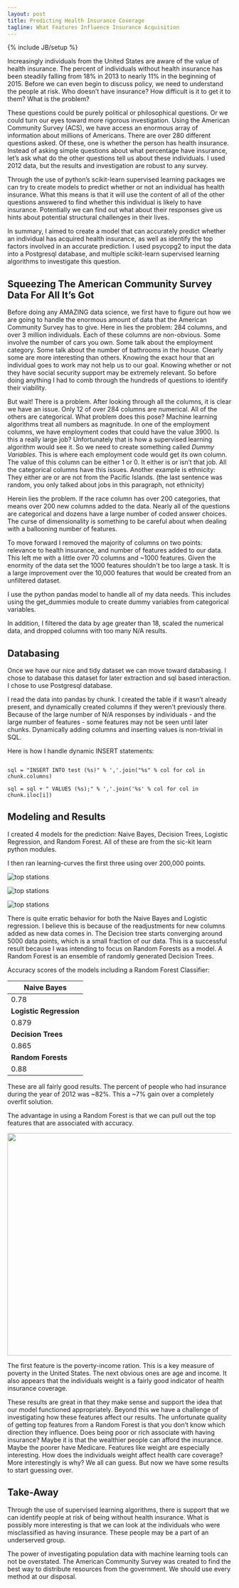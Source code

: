 ```yaml
---
layout: post
title: Predicting Health Insurance Coverage
tagline: What Features Influence Insurance Acquisition
---
```

{% include JB/setup %}

Increasingly individuals from the United States are aware of the value of health insurance. The percent of individuals without health insurance has been steadily falling from 18% in 2013 to nearly 11% in the beginning of 2015. Before we can even begin to discuss policy, we need to understand the people at risk. Who doesn’t have insurance? How difficult is it to get it to them? What is the problem?

These questions could be purely political or philosophical questions. Or we could turn our eyes toward more rigorous investigation. Using the American Community Survey (ACS), we have access an enormous array of information about millions of Americans. There are over 280 different questions asked. Of these, one is whether the person has health insurance. Instead of asking simple questions about what percentage have insurance, let’s ask what do the other questions tell us about these individuals. I used 2012 data, but the results and investigation are robust to any survey.

Through the use of python’s scikit-learn supervised learning packages we can try to create models to predict whether or not an individual has health insurance. What this means is that it will use the content of all of the other questions answered to find whether this individual is likely to have insurance. Potentially we can find out what about their responses give us hints about potential structural challenges in their lives. 

In summary, I aimed to create a model that can accurately predict whether an individual has acquired health insurance, as well as identify the top factors involved in an accurate prediction. I used psycopg2 to input the data into a Postgresql database, and multiple scikit-learn supervised learning algorithms to investigate this question. 


Squeezing The American Community Survey Data For All It’s Got
-----

Before doing any AMAZING data science, we first have to figure out how we are going to handle the enormous amount of data that the American Community Survey has to give. Here in lies the problem: 284 columns, and over 3 million individuals. Each of these columns are non-obvious. Some involve the number of cars you own. Some talk about the employment category. Some talk about the number of bathrooms in the house. Clearly some are more interesting than others. Knowing the exact hour that an individual goes to work may not help us to our goal. Knowing whether or not they have social security support may be extremely relevant. So before doing anything I had to comb through the hundreds of questions to identify their viability. 

But wait! There is a problem. After looking through all the columns, it is clear we have an issue. Only 12 of over 284 columns are numerical. All of the others are categorical. What problem does this pose? Machine learning algorithms treat all numbers as magnitude. In one of the employment columns, we have employment codes that could have the value 3900. Is this a really large job? Unfortunately that is how a supervised learning algorithm would see it. So we need to create something called <i>Dummy Variables</i>. This is where each employment code would get its own column. The value of this column can be either 1 or 0. It either is or isn’t that job. All the categorical columns have this issues. Another example is ethnicity: They either are or are not from the Pacific Islands. (the last sentence was random, you only talked about jobs in this paragraph, not ethnicity)

Herein lies the problem. If the race column has over 200 categories, that means over 200 new columns added to the data. Nearly all of the questions are categorical and dozens have a large number of coded answer choices. The curse of dimensionality is something to be careful about when dealing with a ballooning number of features.

To move forward I removed the majority of columns on two points: relevance to health insurance, and number of features added to our data. This left me with a little over 70 columns and ~1000 features. Given the enormity of the data set the 1000 features shouldn't be too large a task. It is a large improvement over the 10,000 features that would be created from an unfiltered dataset. 

I use the python pandas model to handle all of my data needs. This includes using the get_dummies module to create dummy variables from categorical variables.

In addition, I filtered the data by age greater than 18, scaled the numerical data, and dropped columns with too many N/A results.


Databasing
----

Once we have our nice and tidy dataset we can move toward databasing. I chose to database this dataset for later extraction and sql based interaction. I chose to use Postgresql database.

I read the data into pandas by chunk. I created the table if it wasn’t already present, and dynamically created columns if they weren’t previously there. Because of the large number of N/A responses by individuals - and the large number of features - some features may not be seen until later chunks. Dynamically adding columns and inserting values is non-trivial in SQL.

Here is how I handle dynamic INSERT statements:

~~~

sql = "INSERT INTO test (%s)" % ','.join("%s" % col for col in chunk.columns)

sql = sql + " VALUES (%s);" % ','.join('%s' % col for col in chunk.iloc[i])

~~~

Modeling and Results
-----

I created 4 models for the prediction: Naive Bayes, Decision Trees, Logistic Regression, and Random Forest. All of these are from the sic-kit learn python modules. 

I then ran learning-curves the first three using over 200,000 points. 

![top stations](/assets/images/Bournouli_Learning_Curve.png) 

![top stations](/assets/images/LogisticRegression_Learning_Curve.png) 

![top stations](/assets/images/DecisonTree_Learning_Curve.png) 


There is quite erratic behavior for both the Naive Bayes and Logistic regression. I believe this is because of the readjustments for new columns added as new data comes in. The Decision tree starts converging around 5000 data points, which is a small fraction of our data. This is a successful result because I was intending to focus on Random Forests as a model. A Random Forest is an ensemble of randomly generated Decision Trees.

Accuracy scores of the models including a Random Forest Classifier:


|**Naive Bayes**|
|---------------|
|    0.78       |
|**Logistic Regression**|
|0.879|
|**Decision Trees**|
|0.865|
|**Random Forests**|
|0.88|


These are all fairly good results. The percent of people who had insurance during the year of 2012 was ~82%. This a ~7% gain over a completely overfit solution. 

The advantage in using a Random Forest is that we can pull out the top features that are associated with accuracy. 

<img src="/assets/images/top_features.png" height="500" width="600"/> 

The first feature is the poverty-income ration. This is a key measure of poverty in the United States. The next obvious ones are age and income. It also appears that the individuals weight is a fairly good indicator of health insurance coverage. 


These results are great in that they make sense and support the idea that our model functioned appropriately. Beyond this we have a challenge of investigating how these features affect our results. The unfortunate quality of getting top features from a Random Forest is that you don’t know which direction they influence. Does being poor or rich associate with having insurance? Maybe it is that the wealthier people can afford the insurance. Maybe the poorer have Medicare. Features like weight are especially interesting. How does the individuals weight affect health care coverage? More interestingly is why? We all can guess. But now we have some results to start guessing over. 


Take-Away
----

Through the use of supervised learning algorithms, there is support that we can identify people at risk of being without health insurance. What is  possibly more interesting is that we can 
look at the individuals who were misclassified as having insurance. These people may be a part of an underserved group. 

The power of investigating population data with machine learning tools can not be overstated. The American Community Survey was created to find the best way to distribute resources from the government. We should use every method at our disposal.
